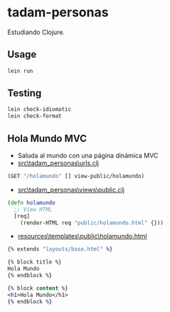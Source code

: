 # tadam-personas

Estudiando Clojure.

## Usage

```sh
lein run
```

## Testing

``` sh
lein check-idiomatic
lein check-format
```

## Hola Mundo MVC

- Saluda al mundo con una página dinámica MVC
- [src\tadam_personas\urls.clj](https://github.com/akobashikawa/tadam-personas/blob/master/src/tadam_personas/urls.clj)

```clj
(GET "/holamundo" [] view-public/holamundo)
```

- [src\tadam_personas\views\public.clj](https://github.com/akobashikawa/tadam-personas/blob/master/src/tadam_personas/views/public.clj)

```clj
(defn holamundo
  ;; View HTML
  [req]
    (render-HTML req "public/holamundo.html" {}))
```

- [resources\templates\public\holamundo.html](https://github.com/akobashikawa/tadam-personas/blob/master/resources/templates/public/holamundo.html)

```clj
{% extends "layouts/base.html" %}

{% block title %}
Hola Mundo
{% endblock %}

{% block content %}
<h1>Hola Mundo</h1>
{% endblock %}
```

